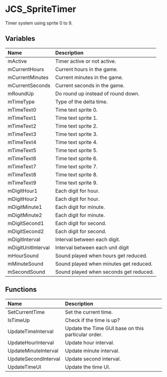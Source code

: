 # JCS_SpriteTimer

Timer system using sprite 0 to 9.

## Variables

| Name               | Description                            |
|:-------------------|:---------------------------------------|
| mActive            | Timer active or not active.            |
| mCurrentHours      | Current hours in the game.             |
| mCurrentMinutes    | Current minutes in the game.           |
| mCurrentSeconds    | Current seconds in the game.           |
| mRoundUp           | Do round up instead of round down.     |
| mTimeType          | Type of the delta time.                |
| mTimeText0         | Time text sprite 0.                    |
| mTimeText1         | Time text sprite 1.                    |
| mTimeText2         | Time text sprite 2.                    |
| mTimeText3         | Time text sprite 3.                    |
| mTimeText4         | Time text sprite 4.                    |
| mTimeText5         | Time text sprite 5.                    |
| mTimeText6         | Time text sprite 6.                    |
| mTimeText7         | Time text sprite 7.                    |
| mTimeText8         | Time text sprite 8.                    |
| mTimeText9         | Time text sprite 9.                    |
| mDigitHour1        | Each digit for hour.                   |
| mDigitHour2        | Each digit for hour.                   |
| mDigitMinute1      | Each digit for minute.                 |
| mDigitMinute2      | Each digit for minute.                 |
| mDigitSecond1      | Each digit for second.                 |
| mDigitSecond2      | Each digit for second.                 |
| mDigitInterval     | Interval between each digit.           |
| mDigitUnitInterval | Interval between each unit digit       |
| mHourSound         | Sound played when hours get reduced.   |
| mMinuteSound       | Sound played when minutes get reduced. |
| mSecondSound       | Sound played when seconds get reduced. |

## Functions

| Name                 | Description                                        |
|:---------------------|:---------------------------------------------------|
| SetCurrentTime       | Set the current time.                              |
| IsTimeUp             | Check if the time is up?                           |
| UpdateTimeInterval   | Update the Time GUI base on this particular order. |
| UpdateHourInterval   | Update hour interval.                              |
| UpdateMinuteInterval | Update minute interval.                            |
| UpdateSecondInterval | Update second interval.                            |
| UpdateTimeUI         | Update the time UI.                                |
